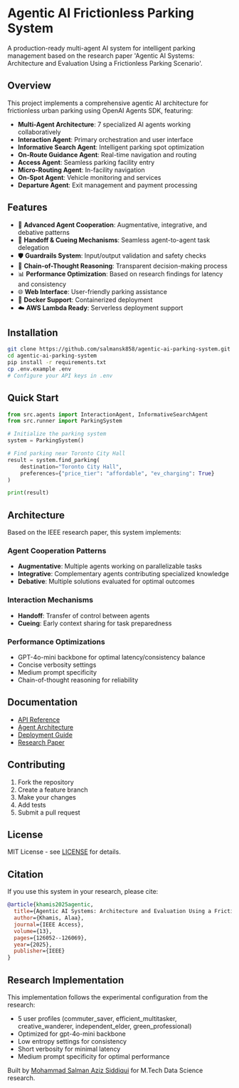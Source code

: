 # Agentic AI Frictionless Parking System

A production-ready multi-agent AI system for intelligent parking management based on the research paper 'Agentic AI Systems: Architecture and Evaluation Using a Frictionless Parking Scenario'.

## Overview

This project implements a comprehensive agentic AI architecture for frictionless urban parking using OpenAI Agents SDK, featuring:

- **Multi-Agent Architecture**: 7 specialized AI agents working collaboratively
- **Interaction Agent**: Primary orchestration and user interface
- **Informative Search Agent**: Intelligent parking spot optimization
- **On-Route Guidance Agent**: Real-time navigation and routing
- **Access Agent**: Seamless parking facility entry
- **Micro-Routing Agent**: In-facility navigation
- **On-Spot Agent**: Vehicle monitoring and services
- **Departure Agent**: Exit management and payment processing

## Features

- 🤖 **Advanced Agent Cooperation**: Augmentative, integrative, and debative patterns
- 🔄 **Handoff & Cueing Mechanisms**: Seamless agent-to-agent task delegation
- 🛡️ **Guardrails System**: Input/output validation and safety checks
- 🎯 **Chain-of-Thought Reasoning**: Transparent decision-making process
- 📊 **Performance Optimization**: Based on research findings for latency and consistency
- 🌐 **Web Interface**: User-friendly parking assistance
- 🐳 **Docker Support**: Containerized deployment
- ☁️ **AWS Lambda Ready**: Serverless deployment support

## Installation

```bash
git clone https://github.com/salmansk858/agentic-ai-parking-system.git
cd agentic-ai-parking-system
pip install -r requirements.txt
cp .env.example .env
# Configure your API keys in .env
```

## Quick Start

```python
from src.agents import InteractionAgent, InformativeSearchAgent
from src.runner import ParkingSystem

# Initialize the parking system
system = ParkingSystem()

# Find parking near Toronto City Hall
result = system.find_parking(
    destination="Toronto City Hall",
    preferences={"price_tier": "affordable", "ev_charging": True}
)

print(result)
```

## Architecture

Based on the IEEE research paper, this system implements:

### Agent Cooperation Patterns
- **Augmentative**: Multiple agents working on parallelizable tasks
- **Integrative**: Complementary agents contributing specialized knowledge
- **Debative**: Multiple solutions evaluated for optimal outcomes

### Interaction Mechanisms
- **Handoff**: Transfer of control between agents
- **Cueing**: Early context sharing for task preparedness

### Performance Optimizations
- GPT-4o-mini backbone for optimal latency/consistency balance
- Concise verbosity settings
- Medium prompt specificity
- Chain-of-thought reasoning for reliability

## Documentation

- [API Reference](docs/api.md)
- [Agent Architecture](docs/architecture.md)
- [Deployment Guide](docs/deployment.md)
- [Research Paper](docs/research-paper.pdf)

## Contributing

1. Fork the repository
2. Create a feature branch
3. Make your changes
4. Add tests
5. Submit a pull request

## License

MIT License - see [LICENSE](LICENSE) for details.

## Citation

If you use this system in your research, please cite:

```bibtex
@article{khamis2025agentic,
  title={Agentic AI Systems: Architecture and Evaluation Using a Frictionless Parking Scenario},
  author={Khamis, Alaa},
  journal={IEEE Access},
  volume={13},
  pages={126052--126069},
  year={2025},
  publisher={IEEE}
}
```

## Research Implementation

This implementation follows the experimental configuration from the research:
- 5 user profiles (commuter_saver, efficient_multitasker, creative_wanderer, independent_elder, green_professional)
- Optimized for gpt-4o-mini backbone
- Low entropy settings for consistency
- Short verbosity for minimal latency
- Medium prompt specificity for optimal performance

Built by [Mohammad Salman Aziz Siddiqui](https://github.com/salmansk858) for M.Tech Data Science research.